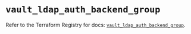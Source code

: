 # `vault_ldap_auth_backend_group`

Refer to the Terraform Registry for docs: [`vault_ldap_auth_backend_group`](https://registry.terraform.io/providers/hashicorp/vault/3.23.0/docs/resources/ldap_auth_backend_group).
